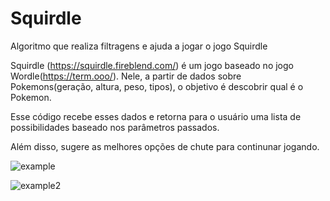 # Squirdle
Algoritmo que realiza filtragens e ajuda a jogar o jogo Squirdle

Squirdle (https://squirdle.fireblend.com/) é um jogo baseado no jogo Wordle(https://term.ooo/). 
Nele, a partir de dados sobre Pokemons(geração, altura, peso, tipos), o objetivo é descobrir qual é o Pokemon.

Esse código recebe esses dados e retorna para o usuário uma lista de possibilidades baseado nos parâmetros passados. 

Além disso, sugere as melhores opções de chute para continunar jogando.

![example](https://user-images.githubusercontent.com/85745442/222199926-2c443c8c-2fd0-4498-a1b0-d9bc87f361ab.png)

![example2](https://user-images.githubusercontent.com/85745442/222200013-934b1678-b419-4829-b158-5bc257dd8c7e.png)

